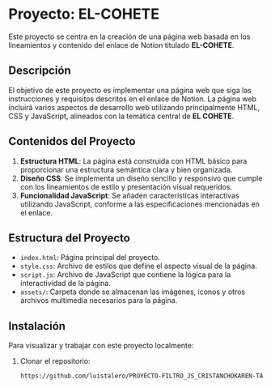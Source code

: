 # Proyecto: EL-COHETE

Este proyecto se centra en la creación de una página web basada en los lineamientos y contenido del enlace de Notion titulado **EL-COHETE**.

## Descripción

El objetivo de este proyecto es implementar una página web que siga las instrucciones y requisitos descritos en el enlace de Notion. La página web incluirá varios aspectos de desarrollo web utilizando principalmente HTML, CSS y JavaScript, alineados con la temática central de **EL COHETE**.

## Contenidos del Proyecto

1. **Estructura HTML**: La página está construida con HTML básico para proporcionar una estructura semántica clara y bien organizada.
2. **Diseño CSS**: Se implementa un diseño sencillo y responsivo que cumple con los lineamientos de estilo y presentación visual requeridos.
3. **Funcionalidad JavaScript**: Se añaden características interactivas utilizando JavaScript, conforme a las especificaciones mencionadas en el enlace.

## Estructura del Proyecto

- `index.html`: Página principal del proyecto.
- `style.css`: Archivo de estilos que define el aspecto visual de la página.
- `script.js`: Archivo de JavaScript que contiene la lógica para la interactividad de la página.
- `assets/`: Carpeta donde se almacenan las imágenes, iconos y otros archivos multimedia necesarios para la página.

## Instalación

Para visualizar y trabajar con este proyecto localmente:

1. Clonar el repositorio:
   ```bash
   https://github.com/luistalero/PROYECTO-FILTRO_JS_CRISTANCHOKAREN-TALEROLUIS.git

